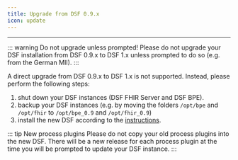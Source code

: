 ```yaml
---
title: Upgrade from DSF 0.9.x
icon: update
---
```

---


::: warning Do not upgrade unless prompted!
Please do not upgrade your DSF installation from DSF 0.9.x to DSF 1.x unless prompted to do so (e.g. from the German MII). 
:::

A direct upgrade from DSF 0.9.x to DSF 1.x is not supported. Instead, please perform the following steps:


1. shut down your DSF instances (DSF FHIR Server and DSF BPE).
2. backup your DSF instances (e.g. by moving the folders `/opt/bpe` and `/opt/fhir` to `/opt/bpe_0.9` and `/opt/fhir_0.9`)
3. install the new DSF according to the [instructions](install).

::: tip New process plugins
Please do not copy your old process plugins into the new DSF. There will be a new release for each process plugin at the time you will be prompted to update your DSF instance.
:::